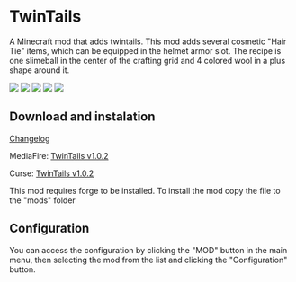 # TwinTails

A Minecraft mod that adds twintails. This mod adds several cosmetic "Hair Tie" items, which can be equipped in the helmet armor slot. The recipe is one slimeball in the center of the crafting grid and 4 colored wool in a plus shape around it.

![](https://github.com/hea3ven/TwinTails/blob/master/twintails_ingame.png)
![](https://github.com/hea3ven/TwinTails/blob/master/twintails_ingame2.png)
![](https://github.com/hea3ven/TwinTails/blob/master/twintails_ingame3.png)
![](https://github.com/hea3ven/TwinTails/blob/master/twintails_ingame4.png)
![](https://github.com/hea3ven/TwinTails/blob/master/twintails_ingame5.png)

## Download and instalation

[Changelog](https://github.com/hea3ven/TwinTails/blob/master/CHANGELOG)

MediaFire: [TwinTails v1.0.2](http://www.mediafire.com/download/ulk07utwhz91msl/twintails-1.0.2.jar)

Curse: [TwinTails v1.0.2](http://www.curse.com/mc-mods/minecraft/229959-twintails/2235815)

This mod requires forge to be installed.
To install the mod copy the file to the "mods" folder

## Configuration

You can access the configuration by clicking the "MOD" button in the main menu, then selecting the mod from the list and clicking the "Configuration" button.
